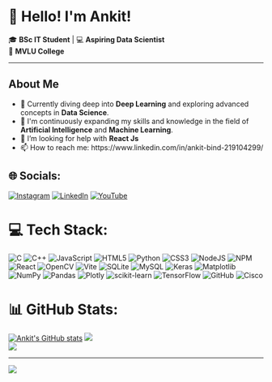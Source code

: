 <h1>👋 Hello! I'm Ankit!</h1>

<p>
🎓 <strong>BSc IT Student</strong> | 💻 <strong>Aspiring Data Scientist</strong><br>
📍 <strong>MVLU College</strong>
</p>

---

<h2>About Me</h2>
<ul>
  <li>🔭 Currently diving deep into <strong>Deep Learning</strong> and exploring advanced concepts in <strong>Data Science</strong>.</li>
  <li>🌱 I'm continuously expanding my skills and knowledge in the field of <strong>Artificial Intelligence</strong> and <strong>Machine Learning</strong>.</li>
  <li>🤔 I’m looking for help with <strong>React Js</strong> </li>
  <li> 📫 How to reach me: https://www.linkedin.com/in/ankit-bind-219104299/ </li>
</ul>
</p>



## 🌐 Socials:
[![Instagram](https://img.shields.io/badge/Instagram-%23E4405F.svg?logo=Instagram&logoColor=white)](https://instagram.com/ankit.___21) [![LinkedIn](https://img.shields.io/badge/LinkedIn-%230077B5.svg?logo=linkedin&logoColor=white)](https://www.linkedin.com/in/ankit-bind-219104299/) [![YouTube](https://img.shields.io/badge/YouTube-%23FF0000.svg?logo=YouTube&logoColor=white)](https://youtube.com/@stasshhy) 

# 💻 Tech Stack:
![C](https://img.shields.io/badge/c-%2300599C.svg?style=for-the-badge&logo=c&logoColor=white) ![C++](https://img.shields.io/badge/c++-%2300599C.svg?style=for-the-badge&logo=c%2B%2B&logoColor=white) ![JavaScript](https://img.shields.io/badge/javascript-%23323330.svg?style=for-the-badge&logo=javascript&logoColor=%23F7DF1E) ![HTML5](https://img.shields.io/badge/html5-%23E34F26.svg?style=for-the-badge&logo=html5&logoColor=white) ![Python](https://img.shields.io/badge/python-3670A0?style=for-the-badge&logo=python&logoColor=ffdd54) ![CSS3](https://img.shields.io/badge/css3-%231572B6.svg?style=for-the-badge&logo=css3&logoColor=white) ![NodeJS](https://img.shields.io/badge/node.js-6DA55F?style=for-the-badge&logo=node.js&logoColor=white) ![NPM](https://img.shields.io/badge/NPM-%23CB3837.svg?style=for-the-badge&logo=npm&logoColor=white) ![React](https://img.shields.io/badge/react-%2320232a.svg?style=for-the-badge&logo=react&logoColor=%2361DAFB) ![OpenCV](https://img.shields.io/badge/opencv-%23white.svg?style=for-the-badge&logo=opencv&logoColor=white) ![Vite](https://img.shields.io/badge/vite-%23646CFF.svg?style=for-the-badge&logo=vite&logoColor=white) ![SQLite](https://img.shields.io/badge/sqlite-%2307405e.svg?style=for-the-badge&logo=sqlite&logoColor=white) ![MySQL](https://img.shields.io/badge/mysql-4479A1.svg?style=for-the-badge&logo=mysql&logoColor=white) ![Keras](https://img.shields.io/badge/Keras-%23D00000.svg?style=for-the-badge&logo=Keras&logoColor=white) ![Matplotlib](https://img.shields.io/badge/Matplotlib-%23ffffff.svg?style=for-the-badge&logo=Matplotlib&logoColor=black) ![NumPy](https://img.shields.io/badge/numpy-%23013243.svg?style=for-the-badge&logo=numpy&logoColor=white) ![Pandas](https://img.shields.io/badge/pandas-%23150458.svg?style=for-the-badge&logo=pandas&logoColor=white) ![Plotly](https://img.shields.io/badge/Plotly-%233F4F75.svg?style=for-the-badge&logo=plotly&logoColor=white) ![scikit-learn](https://img.shields.io/badge/scikit--learn-%23F7931E.svg?style=for-the-badge&logo=scikit-learn&logoColor=white) ![TensorFlow](https://img.shields.io/badge/TensorFlow-%23FF6F00.svg?style=for-the-badge&logo=TensorFlow&logoColor=white) ![GitHub](https://img.shields.io/badge/github-%23121011.svg?style=for-the-badge&logo=github&logoColor=white) ![Cisco](https://img.shields.io/badge/cisco-%23049fd9.svg?style=for-the-badge&logo=cisco&logoColor=black)
# 📊 GitHub Stats:
[![Ankit's GitHub stats](https://github-readme-stats.vercel.app/api?username=AnkitBind21&count_private=true$show_icons=true&theme=radical&hide_rank=false)](https://github.com/anuraghazra/github-readme-stats)
![](https://github-readme-streak-stats.herokuapp.com/?user=AnkitBind21&count_private=true$show_icons=true&theme=radical&hide_rank=false)<br/>
![](https://github-readme-stats.vercel.app/api/top-langs/?username=AnkitBind21&theme=radical&hide_border=false&include_all_commits=false&count_private=false&layout=compact)

---
[![](https://visitcount.itsvg.in/api?id=AnkitBind21&icon=0&color=0)](https://visitcount.itsvg.in)

<!-- Proudly created with GPRM ( https://gprm.itsvg.in ) -->
